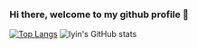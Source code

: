 ### Hi there, welcome to my github profile 👋
[![Top Langs](https://github-readme-stats.vercel.app/api/top-langs/?username=illiyyin&layout=compact)](https://github.com/illiyyin)
![Iyin's GitHub stats](https://github-readme-stats.vercel.app/api?username=illiyyin&show_icons=true&theme=gruvbox_light&hide=stars,contribs)
<!--
**illiyyin/illiyyin** is a ✨ _special_ ✨ repository because its `README.md` (this file) appears on your GitHub profile.

Here are some ideas to get you started:

- 🔭 I’m currently working on ...
- 🌱 I’m currently learning ...
- 👯 I’m looking to collaborate on ...
- 🤔 I’m looking for help with ...
- 💬 Ask me about ...
- 📫 How to reach me: ...
- 😄 Pronouns: ...
- ⚡ Fun fact: ...
-->
